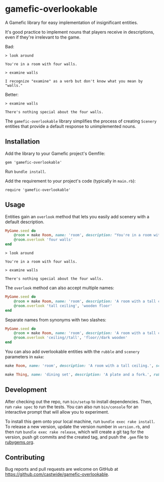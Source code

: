 # gamefic-overlookable

A Gamefic library for easy implementation of insignificant entities.

It's good practice to implement nouns that players receive in descriptions, even if they're irrelevant to the game.

Bad:

    > look around

    You're in a room with four walls.

    > examine walls

    I recognize "examine" as a verb but don't know what you mean by "walls."

Better:

    > examine walls

    There's nothing special about the four walls.

The `gamefic-overlookable` library simplifies the process of creating `Scenery` entities that provide a default response to unimplemented nouns.

## Installation

Add the library to your Gamefic project's Gemfile:

```
gem 'gamefic-overlookable'
```

Run `bundle install`.

Add the requirement to your project's code (typically in `main.rb`):

```
require 'gamefic-overlookable'
```

## Usage

Entities gain an `overlook` method that lets you easily add scenery with a default description.

```ruby
MyGame.seed do
    @room = make Room, name: 'room', description: "You're in a room with four walls."
    @room.overlook 'four walls'
end
```

    > look around

    You're in a room with four walls.

    > examine walls

    There's nothing special about the four walls.

The `overlook` method can also accept multiple names:

```ruby
MyGame.seed do
    @room = make Room, name: 'room', description: 'A room with a tall ceiling and a wooden floor.'
    @room.overlook 'tall ceiling', 'wooden floor'
end
```

Separate names from synonyms with two slashes:

```ruby
MyGame.seed do
    @room = make Room, name: 'room', description: 'A room with a tall ceiling and a dark wooden floor.'
    @room.overlook 'ceiling//tall', 'floor//dark wooden'
end
```

You can also add overlookable entities with the `rubble` and `scenery` parameters in `make`:

```ruby
make Room, name: 'room', description: 'A room with a tall ceiling.', scenery: ['ceiling//tall']

make Thing, name: 'dining set', description: 'A plate and a fork.', rubble: ['plate', 'fork']
```

## Development

After checking out the repo, run `bin/setup` to install dependencies. Then, run `rake spec` to run the tests. You can also run `bin/console` for an interactive prompt that will allow you to experiment.

To install this gem onto your local machine, run `bundle exec rake install`. To release a new version, update the version number in `version.rb`, and then run `bundle exec rake release`, which will create a git tag for the version, push git commits and the created tag, and push the `.gem` file to [rubygems.org](https://rubygems.org).

## Contributing

Bug reports and pull requests are welcome on GitHub at https://github.com/castwide/gamefic-overlookable.
